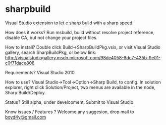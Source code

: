 sharpbuild
==========

Visual Studio extension to let c sharp build with a sharp speed

How does it works?
	Run msbuild, build without resolve project reference, disable CA, but not change your project files.

How to install?
	Double click Build->SharpBuildPkg.vsix, or visit Visual Studio gallery, search SharpBuildPkg, or below link:
	http://visualstudiogallery.msdn.microsoft.com/98de4058-8dc7-435b-9e01-c0f71dace808

Requirements?
	Visual Studio 2010.

How to use?
	Visual Studio->Tool->Option->Sharp Build, to config.  In solution explorer, right click Solution/Project, two menus are available in the node, Sharp Build/Deploy.

Status?
	Still alpha, under development. Submit to Visual Studio 

Know issues / Features ?
	Welcome any suggesion, drop mail to boyd4y@gmail.com


	